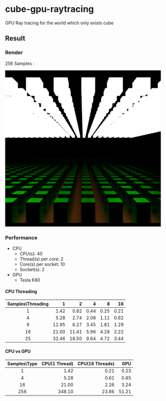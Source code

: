 # cube-gpu-raytracing
GPU Ray tracing for the world which only exists cube

## Result

### Render

256 Samples : 

![256 samples](out%20(14).bmp)

### Performance

* CPU
  - CPU(s): 40
  - Thread(s) per core: 2
  - Core(s) per socket: 10
  - Socket(s): 2
* GPU
  - Tesla K80
  
#### CPU Threading

| Samples\Threading | 1 | 2 | 4 | 8 | 16 |
|:--:|-----:|-----:|-----:|-----:|-----:|
| 1  | 1.42 | 0.82 | 0.44 | 0.25 | 0.21 |
| 4  | 5.28 | 2.74 | 2.08 | 1.11 | 0.62 |
| 9  | 11.95| 6.27 | 3.45 | 1.81 | 1.29 |
|16  | 21.00|11.41 | 5.96 | 4.28 | 2.22 |
|25  | 32.46|18.50 | 9.64 | 4.72 | 3.44 |

#### CPU vs GPU

| Samples\Type | CPU(1 Thread) |  CPU(16 Threads) | GPU |
|:---:|-----:|-----:|-----:|
| 1   |1.42  | 0.21 | 0.23 |
| 4   |5.28  | 0.61 | 0.85 |
| 16  |21.00 | 2.26 |3.24 |
|256  |348.10| 23.86|51.21|
